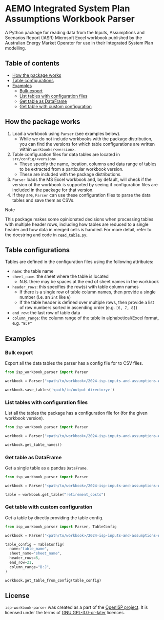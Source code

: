 # AEMO Integrated System Plan Assumptions Workbook Parser

A Python package for reading data from the Inputs, Assumptions and Scenarios Report (IASR) Microsoft Excel workbook
published by the Australian Energy Market Operator for use in their Integrated System Plan modelling.

## Table of contents

- [How the package works](#how-the-package-works)
- [Table configurations](#table-configurations)
- [Examples](#examples)
    - [Bulk export](#bulk-export)
    - [List tables with configuration files](#list-tables-with-configuration-files)
    - [Get table as DataFrame](#get-table-as-dataframe)
    - [Get table with custom configuration](#get-table-with-custom-configuration)


## How the package works

1. Load a workbook using `Parser` (see examples below).
   - While we do not include workbooks with the package distribution, you can find the versions for which table configurations are written within `workbooks/<version>`.
2. Table configuration files for data tables are located in `src/config/<version>`
   - These specify the name, location, columns and data range of tables to be extracted from a particular workbook version.
   - These are included with the package distributions.
3. `Parser` loads the MS Excel workbook and, by default, will check if the version of the workbook is supported by seeing if configuration files are included in the package for that version.
4. If they are, `Parser` can use these configuration files to parse the data tables and save them as CSVs.

> [!NOTE]
> This package makes some opinionated decisions when processing tables with multiple header rows, including how tables are reduced to a single header and how data in merged cells is handled. For more detail, refer to the docstring and code in [`read_table.py`](src/isp_workbook_parser/read_table.py).

## Table configurations

Tables are defined in the configuration files using the following attributes:

- `name`: the table name
- `sheet_name`: the sheet where the table is located
   - N.B. there may be spaces at the end of sheet names in the workbook
- `header_rows`: this specifies the row(s) with table column names
   - If there is a single row of table column names, then provide a single number (i.e. an `int` like `6`)
   - If the table header is defined over multiple rows, then provide a list of row numbers sorted in ascending order (e.g. `[6, 7, 8]`)
- `end_row`: the last row of table data
- `column_range`: the column range of the table in alphabetical/Excel format, e.g. `"B:F"`

## Examples

### Bulk export

Export all the data tables the parser has a config file for to CSV files.

```python
from isp_workbook_parser import Parser

workbook = Parser("<path/to/workbook>/2024-isp-inputs-and-assumptions-workbook.xlsx")

workbook.save_tables('<path/to/output directory>')
```

### List tables with configuration files

List all the tables the package has a configuration file for (for the given workbook version).

```python
from isp_workbook_parser import Parser

workbook = Parser("<path/to/workbook>/2024-isp-inputs-and-assumptions-workbook.xlsx")

workbook.get_table_names()
```

### Get table as DataFrame

Get a single table as a pandas `DataFrame`.

```python
from isp_workbook_parser import Parser

workbook = Parser("<path/to/workbook>/2024-isp-inputs-and-assumptions-workbook.xlsx")

table = workbook.get_table("retirement_costs")
```

### Get table with custom configuration

Get a table by directly providing the table config.

```python
from isp_workbook_parser import Parser, TableConfig

workbook = Parser("<path/to/workbook>/2024-isp-inputs-and-assumptions-workbook.xlsx")

table_config = TableConfig(
  name="table_name",
  sheet_name="sheet_name",
  header_rows=5,
  end_row=21,
  column_range="B:J",
)

workbook.get_table_from_config(table_config)
```

## License
`isp-workbook-parser` was created as a part of the [OpenISP project](https://github.com/Open-ISP). It is licensed under the terms of [GNU GPL-3.0-or-later](LICENSE) licences.
